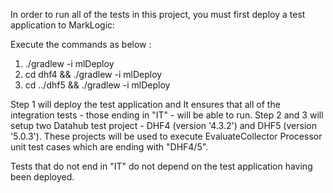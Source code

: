 In order to run all of the tests in this project, you must first deploy a test application to MarkLogic:

Execute the commands as below :

1. ./gradlew -i mlDeploy
2. cd dhf4 && ./gradlew -i mlDeploy
3. cd ../dhf5 && ./gradlew -i mlDeploy

Step 1 will deploy the test application and It ensures that all of the integration tests - those ending in "IT" - will be able to run. 
Step 2 and 3 will setup two Datahub test project - DHF4 (version '4.3.2') and DHF5 (version '5.0.3'). These projects will be used to execute EvaluateCollector Processor unit test cases which are ending with "DHF4/5".

Tests that do not end in "IT" do not depend on the test application having been deployed. 